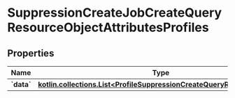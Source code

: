 
# SuppressionCreateJobCreateQueryResourceObjectAttributesProfiles

## Properties
| Name | Type | Description | Notes |
| ------------ | ------------- | ------------- | ------------- |
| **&#x60;data&#x60;** | [**kotlin.collections.List&lt;ProfileSuppressionCreateQueryResourceObject&gt;**](ProfileSuppressionCreateQueryResourceObject.md) |  |  |



